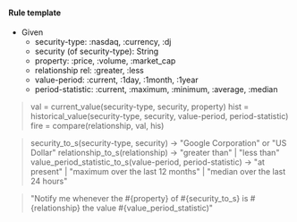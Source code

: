 #### Rule template

* Given
	* security-type: :nasdaq, :currency, :dj
	* security (of security-type): String
	* property: :price, :volume, :market_cap
	* relationship rel: :greater, :less
	* value-period: :current, :1day, :1month, :1year
	* period-statistic: :current, :maximum, :minimum, :average, :median

>	val = current_value(security-type, security, property)
>	hist = historical_value(security-type, security, value-period, period-statistic)
>	fire = compare(relationship, val, his)

>	security_to_s(security-type, security) -> "Google Corporation" or "US Dollar"
>	relationship_to_s(relationship) -> "greater than" | "less than"
>	value_period_statistic_to_s(value-period, period-statistic) -> "at present" | "maximum over the last 12 months" | "median over the last 24 hours"

>	"Notify me whenever the #{property} of #{security_to_s} is #{relationship} the value #{value_period_statistic)"